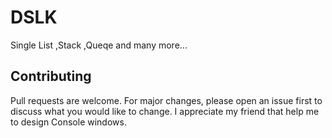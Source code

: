 # DSLK
Single List ,Stack ,Queqe and many more...
## Contributing
Pull requests are welcome. For major changes, please open an issue first to discuss what you would like to change.
I appreciate my friend that help me to design Console windows.  

